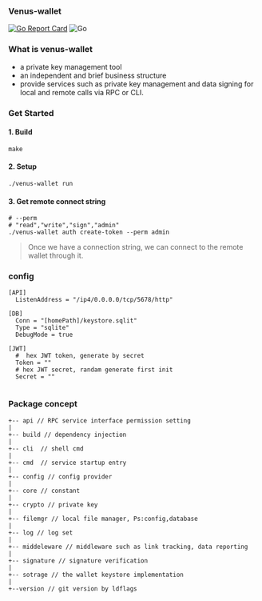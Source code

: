 ### Venus-wallet
[![Go Report Card](https://goreportcard.com/badge/github.com/ipfs-force-community/venus-wallet)](https://goreportcard.com/report/github.com/ipfs-force-community/venus-wallet)
![Go](https://github.com/ipfs-force-community/venus-wallet/workflows/Go/badge.svg)



### What is venus-wallet
- a private key management tool
- an independent and brief business structure
- provide services such as private key management 
and data signing for local and remote calls via RPC or CLI.

### Get Started
#### 1. Build
```
make 
```
#### 2. Setup 
```
./venus-wallet run
```
#### 3. Get remote connect string
```
# --perm 
# "read","write","sign","admin" 
./venus-wallet auth create-token --perm admin
```
> Once we have a connection string, we can connect to the remote wallet through it.
### config
```
[API]
  ListenAddress = "/ip4/0.0.0.0/tcp/5678/http"

[DB]
  Conn = "[homePath]/keystore.sqlit"
  Type = "sqlite"
  DebugMode = true

[JWT]
  #  hex JWT token, generate by secret
  Token = "" 
  # hex JWT secret, randam generate first init
  Secret = ""


```
### Package concept
```
+-- api // RPC service interface permission setting
|
+-- build // dependency injection
|
+-- cli  // shell cmd
|
+-- cmd  // service startup entry
|
+-- config // config provider
|
+-- core // constant 
|
+-- crypto // private key 
|
+-- filemgr // local file manager, Ps:config,database
|
+-- log // log set
|
+-- middeleware // middleware such as link tracking, data reporting
|
+-- signature // signature verification
|
+-- sotrage // the wallet keystore implementation
|
+--version // git version by ldflags

```